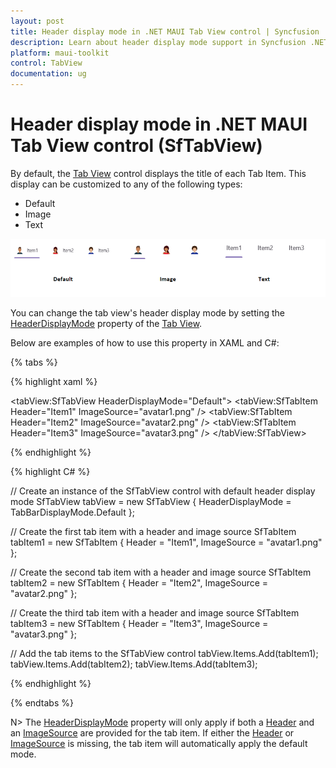 ```yaml
---
layout: post
title: Header display mode in .NET MAUI Tab View control | Syncfusion
description: Learn about header display mode support in Syncfusion .NET MAUI Tab View (SfTabView) control and more.
platform: maui-toolkit
control: TabView
documentation: ug
---
```


# Header display mode in .NET MAUI Tab View control (SfTabView)

By default, the [Tab View](https://help.syncfusion.com/cr/maui-toolkit/Syncfusion.Maui.Toolkit.TabView.SfTabView.html) control displays the title of each Tab Item. This display can be customized to any of the following types:

* Default
* Image
* Text

![.NET MAUI TabView header display modes](images/Header-Display-Mode.png)

You can change the tab view's header display mode by setting the [HeaderDisplayMode](https://help.syncfusion.com/cr/maui-toolkit/Syncfusion.Maui.Toolkit.TabView.SfTabView.html#Syncfusion_Maui_Toolkit_TabView_SfTabView_HeaderDisplayMode) property of the [Tab View](https://help.syncfusion.com/cr/maui-toolkit/Syncfusion.Maui.Toolkit.TabView.html).

Below are examples of how to use this property in XAML and C#:

{% tabs %}

{% highlight xaml %}

<!-- Define the SfTabView control with the default header display mode -->
<tabView:SfTabView HeaderDisplayMode="Default">
	<!-- Define the first tab item with a header and an image source -->
	<tabView:SfTabItem Header="Item1"
					   ImageSource="avatar1.png" />
	<!-- Define the second tab item with a header and an image source -->
	<tabView:SfTabItem Header="Item2"
					   ImageSource="avatar2.png" />
	<!-- Define the third tab item with a header and an image source -->
	<tabView:SfTabItem Header="Item3"
					   ImageSource="avatar3.png" />
</tabView:SfTabView>

{% endhighlight %}

{% highlight C# %}

// Create an instance of the SfTabView control with default header display mode
SfTabView tabView = new SfTabView
{
	HeaderDisplayMode = TabBarDisplayMode.Default
};

// Create the first tab item with a header and image source
SfTabItem tabItem1 = new SfTabItem
{
	Header = "Item1",
	ImageSource = "avatar1.png"
};

// Create the second tab item with a header and image source
SfTabItem tabItem2 = new SfTabItem
{
	Header = "Item2",
	ImageSource = "avatar2.png"
};

// Create the third tab item with a header and image source
SfTabItem tabItem3 = new SfTabItem
{
	Header = "Item3",
	ImageSource = "avatar3.png"
};

// Add the tab items to the SfTabView control
tabView.Items.Add(tabItem1);
tabView.Items.Add(tabItem2);
tabView.Items.Add(tabItem3);

{% endhighlight %}

{% endtabs %}

N> The [HeaderDisplayMode](https://help.syncfusion.com/cr/maui-toolkit/Syncfusion.Maui.Toolkit.TabView.SfTabView.html#Syncfusion_Maui_Toolkit_TabView_SfTabView_HeaderDisplayMode) property will only apply if both a [Header](https://help.syncfusion.com/cr/maui-toolkit/Syncfusion.Maui.Toolkit.TabView.SfTabItem.html#Syncfusion_Maui_Toolkit_TabView_SfTabItem_Header) and an [ImageSource](https://help.syncfusion.com/cr/maui-toolkit/Syncfusion.Maui.Toolkit.TabView.SfTabItem.html#Syncfusion_Maui_Toolkit_TabView_SfTabItem_ImageSource) are provided for the tab item. If either the [Header](https://help.syncfusion.com/cr/maui-toolkit/Syncfusion.Maui.Toolkit.TabView.SfTabItem.html#Syncfusion_Maui_Toolkit_TabView_SfTabItem_Header) or [ImageSource](https://help.syncfusion.com/cr/maui-toolkit/Syncfusion.Maui.Toolkit.TabView.SfTabItem.html#Syncfusion_Maui_Toolkit_TabView_SfTabItem_ImageSource) is missing, the tab item will automatically apply the default mode.
